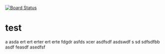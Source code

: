[![Board Status](https://codedev.ms/chench/3321ce34-17f9-4de2-a243-a0f5a67fa8ba/5d8b44ce-7277-4bb7-802d-ef16428ada9d/_apis/work/boardbadge/399efc1f-1f7b-40b0-8b39-89a0154f5845)](https://codedev.ms/chench/3321ce34-17f9-4de2-a243-a0f5a67fa8ba/_boards/board/t/5d8b44ce-7277-4bb7-802d-ef16428ada9d/Microsoft.RequirementCategory)
# test
a
asda
ert
ert
erter
ert
erte
fdgdr
asfds
xcer
asdfsdf
asdswdf
s
sd
sdfsdfbb
asdf
feasdf
asedfsf
